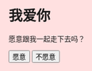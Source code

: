 <!DOCTYPE html>
<html lang="zh">
<head>
<meta charset="UTF-8">
<meta name="viewport" content="width=device-width, initial-scale=1.0">
<title>表白页面</title>
<style>
  body, html {
    height: 100%;
    margin: 0;
    font-family: 'Arial', sans-serif;
    display: flex;
    flex-direction: column;
    justify-content: center;
    align-items: center;
    background-color: #ffe0e0;
  }

  .confession {
    text-align: center;
  }

  .confession h1 {
    font-size: 2em;
    margin-bottom: 0.25em;
  }

  .confession p {
    font-size: 1.5em;
    margin-top: 0;
  }

  .heart {
    position: relative;
    width: 100px;
    height: 90px;
    animation: pulse 1s infinite;
    margin-bottom: 20px;
  }

  .heart:before,
  .heart:after {
    position: absolute;
    content: "";
    left: 50px;
    top: 0;
    width: 50px;
    height: 80px;
    background: red;
    border-radius: 50px 50px 0 0;
    transform: rotate(-45deg);
    transform-origin: 0 100%;
  }

  .heart:after {
    left: 0;
    transform: rotate(45deg);
    transform-origin: 100% 100%;
  }

  @keyframes pulse {
    0% {
      transform: scale(1);
    }
    50% {
      transform: scale(1.1);
    }
    100% {
      transform: scale(1);
    }
  }

  button {
    font-size: 1em;
    padding: 10px 20px;
    margin: 5px;
    cursor: pointer;
  }
</style>
</head>
<body>

<div class="confession">
  <div class="heart"></div>
  <h1>我爱你</h1>
  <p>愿意跟我一起走下去吗？</p>
  <button id="yes">愿意</button>
  <button id="no">不愿意</button>
</div>

<script>
  // 获取按钮元素
  var yesButton = document.getElementById('yes');
  var noButton = document.getElementById('no');

  // 为按钮添加点击事件监听器
  yesButton.addEventListener('click', function() {
    console.log('✌，那我们明天去领证吧！');
    alert('✌，那我们明天去领证吧！');
  });

  noButton.addEventListener('click', function() {
    console.log('拒绝无效！！！你还可以再选一次。');
    alert('拒绝无效！！！你还可以再选一次。');
  });
</script>

</body>
</html>
